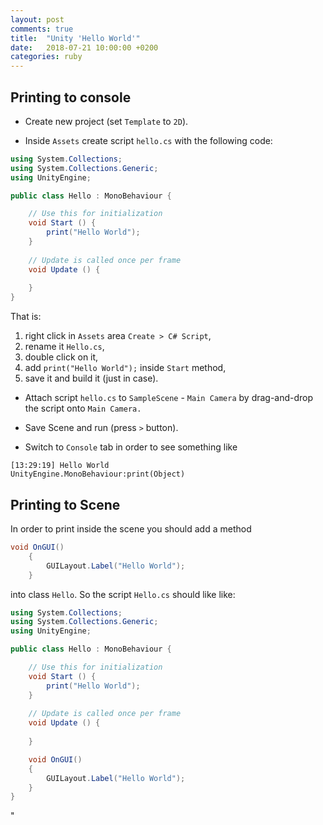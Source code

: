 ```yaml
---
layout: post
comments: true
title:  "Unity 'Hello World'"
date:   2018-07-21 10:00:00 +0200
categories: ruby
---
```


## Printing to console

* Create new project (set `Template` to `2D`).

* Inside `Assets` create script `hello.cs` with the following code:

``` c#
using System.Collections;
using System.Collections.Generic;
using UnityEngine;

public class Hello : MonoBehaviour {

    // Use this for initialization
    void Start () {
        print("Hello World");
    }
     
    // Update is called once per frame
    void Update () {
    
    }
}
```

That is:
1. right click in `Assets` area `Create > C# Script`, 
2. rename it `Hello.cs`, 
3. double click on it,
4. add `print("Hello World");` inside `Start` method,
5. save it and build it (just in case).

* Attach script `hello.cs` to `SampleScene` - `Main Camera` by drag-and-drop the script onto `Main
Camera.`

* Save Scene and run (press `>` button). 

* Switch to `Console` tab in order to see something like 
  
``` output
[13:29:19] Hello World
UnityEngine.MonoBehaviour:print(Object)
```

## Printing to Scene

In order to print inside the scene you should add a method 

``` c#
void OnGUI()
    {
        GUILayout.Label("Hello World");
    }
```
into class `Hello`. So the script `Hello.cs` should like like:

``` c#
using System.Collections;
using System.Collections.Generic;
using UnityEngine;

public class Hello : MonoBehaviour {

	// Use this for initialization
	void Start () {
        print("Hello World"); 		
	}
	
	// Update is called once per frame
	void Update () {
		
	}

    void OnGUI()
    {
        GUILayout.Label("Hello World");
    }
}
```

"
